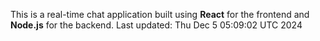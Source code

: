 This is a real-time chat application built using **React** for the frontend and **Node.js** for the backend.
Last updated: Thu Dec  5 05:09:02 UTC 2024
